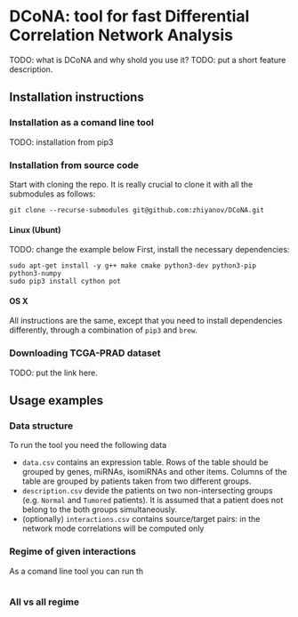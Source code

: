 # DCoNA: tool for fast Differential Correlation Network Analysis
TODO: what is DCoNA and why shold you use it?
TODO: put a short feature description.

## Installation instructions

### Installation as a comand line tool
TODO: installation from pip3

### Installation from source code
Start with cloning the repo. It is really crucial to clone it with all the submodules as follows:
```
git clone --recurse-submodules git@github.com:zhiyanov/DCoNA.git
```
#### Linux (Ubunt)
TODO: change the example below
First, install the necessary dependencies:
```
sudo apt-get install -y g++ make cmake python3-dev python3-pip python3-numpy
sudo pip3 install cython pot
```
#### OS X
All instructions are the same, except that you need to install dependencies differently, through a combination of `pip3` and `brew`.

### Downloading TCGA-PRAD dataset
TODO: put the link here.

## Usage examples

### Data structure
To run the tool you need the following data
* `data.csv` contains an expression table. Rows of the table should be grouped by genes, miRNAs, isomiRNAs and other items. Columns of the table are grouped by patients taken from two different groups.
* `description.csv` devide the patients on two non-intersecting groups (e.g. `Normal` and `Tumored` patients). It is assumed that a patient does not belong to the both groups simultaneously.
* (optionally) `interactions.csv` contains source/target pairs: in the network mode correlations will be computed only

### Regime of given interactions
As a comand line tool you can run th
```

```

### All vs all regime

